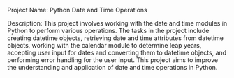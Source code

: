 Project Name: Python Date and Time Operations

Description: This project involves working with the date and time modules in Python to perform various operations. The tasks in the project include creating datetime objects, retrieving date and time attributes from datetime objects, working with the calendar module to determine leap years, accepting user input for dates and converting them to datetime objects, and performing error handling for the user input. This project aims to improve the understanding and application of date and time operations in Python.
